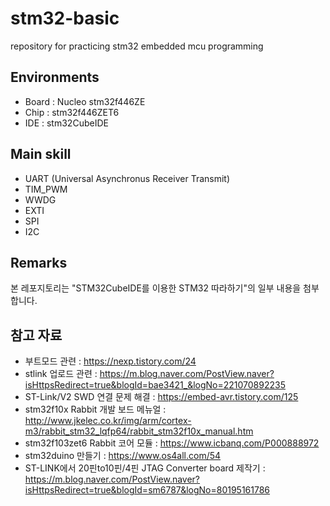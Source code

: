 # stm32-basic
repository for practicing stm32 embedded mcu programming 


## Environments

* Board : Nucleo stm32f446ZE
* Chip : stm32f446ZET6
* IDE : stm32CubeIDE


## Main skill

* UART (Universal Asynchronus Receiver Transmit)
* TIM_PWM
* WWDG
* EXTI
* SPI
* I2C




## Remarks

본 레포지토리는 "STM32CubeIDE를 이용한 STM32 따라하기"의 일부 내용을 첨부합니다.


## 참고 자료
- 부트모드 관련 : https://nexp.tistory.com/24
- stlink 업로드 관련 : https://m.blog.naver.com/PostView.naver?isHttpsRedirect=true&blogId=bae3421_&logNo=221070892235
- ST-Link/V2 SWD 연결 문제 해결 : https://embed-avr.tistory.com/125
- stm32f10x Rabbit 개발 보드 메뉴얼 : http://www.jkelec.co.kr/img/arm/cortex-m3/rabbit_stm32_lqfp64/rabbit_stm32f10x_manual.htm
- stm32f103zet6 Rabbit 코어 모듈 : https://www.icbanq.com/P000888972
- stm32duino 만들기 : https://www.os4all.com/54
- ST-LINK에서 20핀to10핀/4핀 JTAG Converter board 제작기 : https://m.blog.naver.com/PostView.naver?isHttpsRedirect=true&blogId=sm6787&logNo=80195161786
